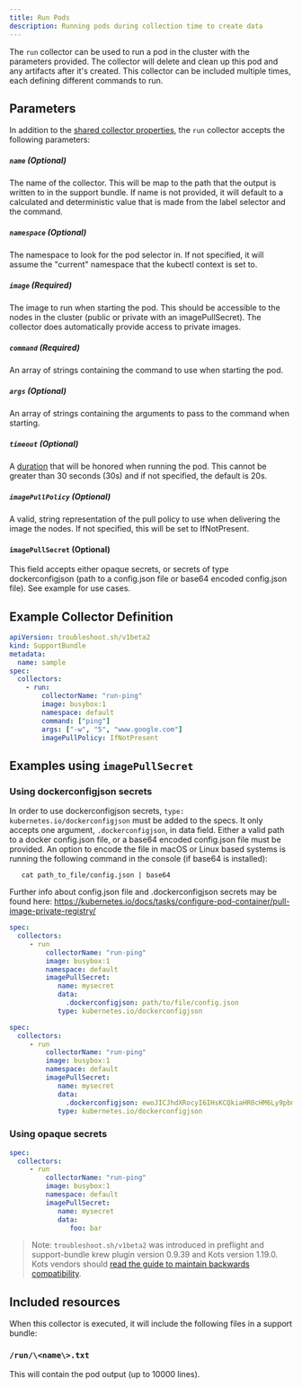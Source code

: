 ```yaml
---
title: Run Pods
description: Running pods during collection time to create data
---
```


The `run` collector can be used to run a pod in the cluster with the parameters provided.
The collector will delete and clean up this pod and any artifacts after it's created.
This collector can be included multiple times, each defining different commands to run.

## Parameters

In addition to the [shared collector properties](https://troubleshoot.sh/docs/collect/collectors/#shared-properties), the `run` collector accepts the following parameters:

##### `name` (Optional)
The name of the collector. This will be map to the path that the output is written to in the support bundle. If name is not provided, it will default to a calculated and deterministic value that is made from the label selector and the command.

##### `namespace` (Optional)
The namespace to look for the pod selector in.
If not specified, it will assume the "current" namespace that the kubectl context is set to.

##### `image` (Required)
The image to run when starting the pod. This should be accessible to the nodes in the cluster (public or private with an imagePullSecret).
The collector does automatically provide access to private images.

##### `command` (Required)
An array of strings containing the command to use when starting the pod.

##### `args` (Optional)
An array of strings containing the arguments to pass to the command when starting.

##### `timeout` (Optional)
A [duration](https://golang.org/pkg/time/#Duration) that will be honored when running the pod.
This cannot be greater than 30 seconds (30s) and if not specified, the default is 20s.

##### `imagePullPolicy` (Optional)
A valid, string representation of the pull policy to use when delivering the image the nodes.
If not specified, this will be set to IfNotPresent.

#### ```imagePullSecret``` (Optional) 
This field accepts either opaque secrets, or secrets of type dockerconfigjson (path to a config.json file or base64 encoded config.json file).
See example for use cases.

## Example Collector Definition

```yaml
apiVersion: troubleshoot.sh/v1beta2
kind: SupportBundle
metadata:
  name: sample
spec:
  collectors:
    - run:
        collectorName: "run-ping"
        image: busybox:1
        namespace: default
        command: ["ping"]
        args: ["-w", "5", "www.google.com"]
        imagePullPolicy: IfNotPresent

```
## Examples using ```imagePullSecret```

### Using dockerconfigjson secrets

In order to use dockerconfigjson secrets, ```type: kubernetes.io/dockerconfigjson``` must be added to the specs. It only accepts one argument, ```.dockerconfigjson```, in data field. 
Either a valid path to a docker config.json file, or a base64 encoded config.json file must be provided. An option to encode the file in macOS or Linux based systems is running the following command in the console (if base64 is installed): 

```shell
   cat path_to_file/config.json | base64
```
Further info about config.json file and .dockerconfigjson secrets may be found here: https://kubernetes.io/docs/tasks/configure-pod-container/pull-image-private-registry/

```yaml
spec:
  collectors:
     - run
         collectorName: "run-ping"
         image: busybox:1
         namespace: default
         imagePullSecret:
            name: mysecret
            data: 
              .dockerconfigjson: path/to/file/config.json
            type: kubernetes.io/dockerconfigjson
```
```yaml
spec:
  collectors:
     - run
         collectorName: "run-ping"
         image: busybox:1
         namespace: default
         imagePullSecret:
            name: mysecret
            data: 
              .dockerconfigjson: ewoJICJhdXRocyI6IHsKCQkiaHR0cHM6Ly9pbmRleC5kb2NrZXIuaW8vdjEvIjoge30KCX0sCgkiSHR0cEhlYWRlcnMiOiB7CgkJIlVzZXItQWdlbnQiOiAiRG9ja2VyLUNsaWVudC8xOS4wMy4xMiAoZGFyd2luKSIKCX0sCgkiY3JlZHNTdG9yZSI6ICJkZXNrdG9wIiwKCSJleHBlcmltZW50YWwiOiAiZGlzYWJsZWQiLAoJInN0YWNrT3JjaGVzdHJhdG9yIjogInN3YXJtIgp9
            type: kubernetes.io/dockerconfigjson
```

### Using opaque secrets

```yaml
spec:
  collectors:
     - run
         collectorName: "run-ping"
         image: busybox:1
         namespace: default
         imagePullSecret:
            name: mysecret
            data: 
               foo: bar
```

> Note: `troubleshoot.sh/v1beta2` was introduced in preflight and support-bundle krew plugin version 0.9.39 and Kots version 1.19.0. Kots vendors should [read the guide to maintain backwards compatibility](/v1beta2/).

## Included resources

When this collector is executed, it will include the following files in a support bundle:

### `/run/\<name\>.txt`

This will contain the pod output (up to 10000 lines).
